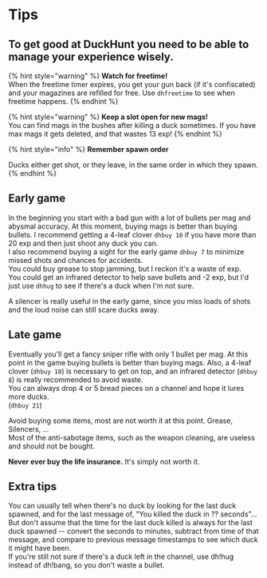# Tips

## **To get good at DuckHunt you need to be able to manage your experience wisely.**

{% hint style="warning" %} **Watch for freetime!**<br>
When the freetime timer expires, you get your gun back (if it's confiscated) and your magazines are refilled for free. Use `dhfreetime` to see when freetime happens. {% endhint %}

{% hint style="warning" %} **Keep a slot open for new mags!**<br>
You can find mags in the bushes after killing a duck sometimes. If you have max mags it gets deleted, and that wastes 13 exp! {% endhint %}

{% hint style="info" %} **Remember spawn order**

Ducks either get shot, or they leave, in the same order in which they spawn. {% endhint %}

## **Early game**

In the beginning you start with a bad gun with a lot of bullets per mag and abysmal accuracy. At this moment, buying mags is better than buying bullets. I recommend getting a 4-leaf clover `dhbuy 10` if you have more than 20 exp and then just shoot any duck you can.<br>
I also recommend buying a sight for the early game `dhbuy 7` to minimize missed shots and chances for accidents.<br>
You could buy grease to stop jamming, but I reckon it's a waste of exp.<br>
You could get an infrared detector to help save bullets and -2 exp, but I'd just use `dhhug` to see if there's a duck when I'm not sure.

A silencer is really useful in the early game, since you miss loads of shots and the loud noise can still scare ducks away.

## **Late game**

Eventually you'll get a fancy sniper rifle with only 1 bullet per mag. At this point in the game buying bullets is better than buying mags. Also, a 4-leaf clover (`dhbuy 10`) is necessary to get on top, and an infrared detector (`dhbuy 8`) is really recommended to avoid waste.<br>
You can always drop 4 or 5 bread pieces on a channel and hope it lures more ducks.<br>
(`dhbuy 21`)

Avoid buying some items, most are not worth it at this point. Grease, Silencers, ...<br>
Most of the anti-sabotage items, such as the weapon cleaning, are useless and should not be bought.

**Never ever buy the life insurance.** It's simply not worth it.

## Extra tips

You can usually tell when there's no duck by looking for the last duck spawned, and for the last message of, "You killed the duck in ?? seconds"... But don't assume that the time for the last duck killed is always for the last duck spawned -- convert the seconds to minutes, subtract from time of that message, and compare to previous message timestamps to see which duck it might have been.<br>
If you're still not sure if there's a duck left in the channel, use dh!hug instead of dh!bang, so you don't waste a bullet.
